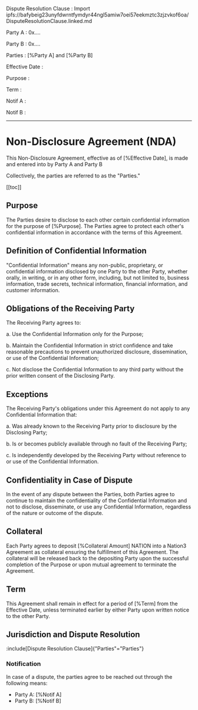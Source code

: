 Dispute Resolution Clause
: Import ipfs://bafybeig23unyfdwrntfymdyr44ngl5amiw7oei57eekmztc3zjzvkof6oa/DisputeResolutionClause.linked.md

Party A
: 0x....

Party B
: 0x....

Parties
: [%Party A] and [%Party B]

Effective Date
:

Purpose
: 

Term
:

Notif A
: 

Notif B
: 

---

# Non-Disclosure Agreement (NDA)

This Non-Disclosure Agreement, effective as of [%Effective Date], is made and entered into by Party A and Party B

Collectively, the parties are referred to as the "Parties."

[[toc]]

##  Purpose

The Parties desire to disclose to each other certain confidential information for the purpose of [%Purpose]. The Parties agree to protect each other's confidential information in accordance with the terms of this Agreement.

## Definition of Confidential Information

"Confidential Information" means any non-public, proprietary, or confidential information disclosed by one Party to the other Party, whether orally, in writing, or in any other form, including, but not limited to, business information, trade secrets, technical information, financial information, and customer information.

## Obligations of the Receiving Party

The Receiving Party agrees to:

a. Use the Confidential Information only for the Purpose;

b. Maintain the Confidential Information in strict confidence and take reasonable precautions to prevent unauthorized disclosure, dissemination, or use of the Confidential Information;

c. Not disclose the Confidential Information to any third party without the prior written consent of the Disclosing Party.

## Exceptions

The Receiving Party's obligations under this Agreement do not apply to any Confidential Information that:

a. Was already known to the Receiving Party prior to disclosure by the Disclosing Party;

b. Is or becomes publicly available through no fault of the Receiving Party;

c. Is independently developed by the Receiving Party without reference to or use of the Confidential Information.

##  Confidentiality in Case of Dispute

In the event of any dispute between the Parties, both Parties agree to continue to maintain the confidentiality of the Confidential Information and not to disclose, disseminate, or use any Confidential Information, regardless of the nature or outcome of the dispute.

##  Collateral

Each Party agrees to deposit [%Collateral Amount] NATION into a Nation3 Agreement as collateral ensuring the fulfillment of this Agreement. The collateral will be released back to the depositing Party upon the successful completion of the Purpose or upon mutual agreement to terminate the Agreement.

##  Term

This Agreement shall remain in effect for a period of [%Term] from the Effective Date, unless terminated earlier by either Party upon written notice to the other Party.

## Jurisdiction and Dispute Resolution 
:include[Dispute Resolution Clause]{"Parties"="Parties"}

### Notification
In case of a dispute, the parties agree to be reached out through the following means:
* Party A: [%Notif A]
* Party B: [%Notif B]

